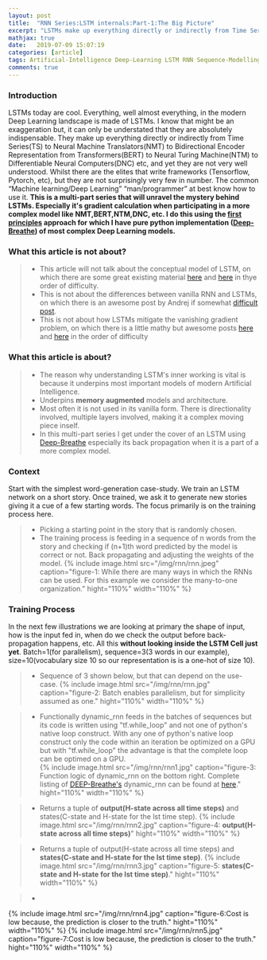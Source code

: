 ```yaml
---
layout: post
title:  "RNN Series:LSTM internals:Part-1:The Big Picture"
excerpt: "LSTMs make up everything directly or indirectly from Time Series(TS) to Neural Machine Translators(NMT) to Bidirectional Encoder Representation from Transformers(BERT) to Neural Turing Machine(NTM) to Differentiable Neural Computers(DNC) etc, and yet they are not very well understood. <strong>This is a multi-part series that will unravel the mystery behind LSTMs.</strong> Especially it's gradient calculation when participating in a more complex model like NMT,BERT,NTM,DNC, etc. <strong>I do this using the first principles approach for which I have pure python implementation Deep-Breathe of most complex Deep Learning models.</strong>"
mathjax: true
date:   2019-07-09 15:07:19
categories: [article]
tags: Artificial-Intelligence Deep-Learning LSTM RNN Sequence-Modelling
comments: true
---
```


### Introduction
LSTMs today are cool. Everything, well almost everything, in the modern Deep Learning landscape is made of LSTMs. I know that might be an exaggeration but, it can only be understated that they are absolutely indispensable. They make up everything directly or indirectly from Time Series(TS) to Neural Machine Translators(NMT) to Bidirectional Encoder Representation from Transformers(BERT) to Neural Turing Machine(NTM) to Differentiable Neural Computers(DNC) etc, and yet they are not very well understood. Whilst there are the elites that write frameworks (Tensorflow, Pytorch, etc), but they are not surprisingly very few in number. The common “Machine learning/Deep Learning”  “man/programmer” at best know how to use it. <strong>This is a multi-part series that will unravel the mystery behind LSTMs. Especially it's gradient calculation when participating in a more complex model like NMT,BERT,NTM,DNC, etc. I do this using the [first principles][first principles] approach for which I have pure python implementation ([Deep-Breathe]) of most complex Deep Learning models.</strong>

### What this article is not about?
> * This article will not talk about the conceptual model of LSTM, on which there are some great existing material [here][lstm-1] and [here][lstm-2] in thye order of difficulty.
> * This is not about the differences between vanilla RNN and LSTMs, on which there is an awesome post by Andrej if somewhat [difficult post][lstm-3].
> * This is not about how LSTMs mitigate the vanishing gradient problem, on which there is a little mathy but awesome posts [here][lstm-4] and [here][lstm-5] in the order of difficulty     

### What this article is about?
> * The reason why understanding LSTM's inner working is vital is because it underpins most important models of modern Artificial Intelligence.
> * Underpins <strong>memory augmented</strong> models and architecture.  
> * Most often it is not used in its vanilla form. There is directionality involved, multiple layers involved, making it a complex moving piece inself.
> * In this multi-part series I get under the cover of an LSTM using [Deep-Breathe] especially its back propagation when it is a part of a more complex model.

### Context
Start with the simplest word-generation case-study. We train an LSTM network on a short story. Once trained, we ask it to generate new stories giving it a cue of a few starting words. The focus primarily is on the training process here.
> * Picking a starting point in the story that is randomly chosen.
> * The training process is feeding in a sequence of n words from the story and checking if (n+1)th word predicted by the model is correct or not. Back propagating and adjusting the weights of the model.
{%
    include image.html
    src="/img/rnn/rnn.jpeg"
    caption="figure-1: While there are many ways in which the RNNs can be used. For this example we consider the many-to-one organization."
    hight="110%"
    width="110%"
%}


### Training Process
In the next few illustrations we are looking at primary the shape of input, how is the input fed in, when do we check the output before back-propagation happens, etc. All this <strong>without looking inside the LSTM Cell just yet</strong>. Batch=1(for parallelism), sequence=3(3 words in our example), size=10(vocabulary size 10 so our representation is is a one-hot of size 10).

> * Sequence of 3 shown below, but that can depend on the use-case.
{%
    include image.html
    src="/img/rnn/rnn.jpg"
    caption="figure-2: Batch enables parallelism, but for simplicity assumed as one."
    hight="110%"
    width="110%"
%}

> * Functionally dynamic_rnn feeds in the batches of sequences but its code is written using "tf.while_loop" and not one of python's native loop construct. With any one of python's native loop construct only the code within an iteration be optimized on a GPU but with "tf.while_loop" the advantage is that the complete loop can be optimed on a GPU.    
{%
    include image.html
    src="/img/rnn/rnn1.jpg"
    caption="figure-3: Function logic of dynamic_rnn on the bottom right. Complete listing of <a href='https://github.com/slowbreathing/Deep-Breathe'>DEEP-Breathe's</a> dynamic_rnn can be found at <a href='https://github.com/slowbreathing/Deep-Breathe/blob/master/org/mk/training/dl/rnn.py'>here</a>."
    hight="110%"
    width="110%"
%}

> * Returns a tuple of <strong>output(H-state across all time steps)</strong> and states(C-state and H-state for the lst time step).
{%
    include image.html
    src="/img/rnn/rnn2.jpg"
    caption="figure-4: <strong>output(H-state across all time steps)</strong>"
    hight="110%"
    width="110%"
%}

> * Returns a tuple of output(H-state across all time steps) and <strong>states(C-state and H-state for the lst time step)</strong>.
{%
    include image.html
    src="/img/rnn/rnn3.jpg"
    caption="figure-5: <strong>states(C-state and H-state for the lst time step)</strong>."
    hight="110%"
    width="110%"
%}

> *
{%
    include image.html
    src="/img/rnn/rnn4.jpg"
    caption="figure-6:Cost is low because, the prediction is closer to the truth."
    hight="110%"
    width="110%"
%}
{%
    include image.html
    src="/img/rnn/rnn5.jpg"
    caption="figure-7:Cost is low because, the prediction is closer to the truth."
    hight="110%"
    width="110%"
%}



[first principles]: https://medium.com/the-mission/elon-musks-3-step-first-principles-thinking-how-to-think-and-solve-difficult-problems-like-a-ba1e73a9f6c0
[Deep-Breathe]: https://github.com/slowbreathing/Deep-Breathe
[lstm-1]: https://colah.github.io/posts/2015-08-Understanding-LSTMs/
[lstm-2]: https://r2rt.com/written-memories-understanding-deriving-and-extending-the-lstm.html
[lstm-3]: http://karpathy.github.io/2015/05/21/rnn-effectiveness/
[lstm-4]: https://weberna.github.io/blog/2017/11/15/LSTM-Vanishing-Gradients.html
[lstm-5]: https://medium.com/datadriveninvestor/how-do-lstm-networks-solve-the-problem-of-vanishing-gradients-a6784971a577

[CrossEntropyLoss]: https://github.com/slowbreathing/Deep-Breathe/blob/master/org/mk/training/dl/common.py
[softmaxtest]: https://github.com/slowbreathing/Deep-Breathe/blob/master/org/mk/training/dl/softmaxtest.py
[Deep-Breathe]: https://github.com/slowbreathing/Deep-Breathe
